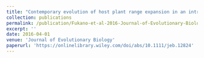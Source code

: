 ```yaml
---
title: "Contemporary evolution of host plant range expansion in an introduced herbivorous beetle Ophraella communa"
collection: publications
permalink: /publication/Fukano-et-al-2016-Journal-of-Evolutionary-Biology
excerpt: ''
date: 2016-04-01
venue: 'Journal of Evolutionary Biology'
paperurl: 'https://onlinelibrary.wiley.com/doi/abs/10.1111/jeb.12824'
---
```


<!-- 論文の要約・解説など入れたければここ打つ -->

